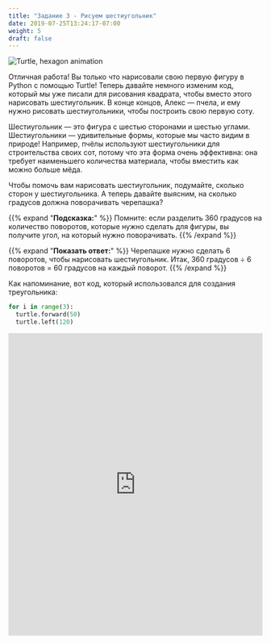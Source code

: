 ```yaml
---
title: "Задание 3 - Рисуем шестиугольник"
date: 2019-07-25T13:24:17-07:00
weight: 5
draft: false
---
```


![Turtle, hexagon animation](https://media.giphy.com/media/TDLqC61A5uOAO8WwnJ/giphy.gif)

Отличная работа! Вы только что нарисовали свою первую фигуру в Python с помощью Turtle! Теперь давайте немного изменим код, который мы уже писали для рисования квадрата, чтобы вместо этого нарисовать шестиугольник. В конце концов, Алекс — пчела, и ему нужно рисовать шестиугольники, чтобы построить свою первую соту.

Шестиугольник — это фигура с шестью сторонами и шестью углами. Шестиугольники — удивительные формы, которые мы часто видим в природе! Например, пчёлы используют шестиугольники для строительства своих сот, потому что эта форма очень эффективна: она требует наименьшего количества материала, чтобы вместить как можно больше мёда.

Чтобы помочь вам нарисовать шестиугольник, подумайте, сколько сторон у шестиугольника. А теперь давайте выясним, на сколько градусов должна поворачивать черепашка?

{{% expand "**Подсказка:**" %}} 
Помните: если разделить 360 градусов на количество поворотов, которые нужно сделать для фигуры, вы получите угол, на который нужно поворачивать.
{{% /expand %}}
<br/>

{{% expand "**Показать ответ:**" %}} 
Черепашке нужно сделать 6 поворотов, чтобы нарисовать шестиугольник. Итак, 360 градусов ÷ 6 поворотов = 60 градусов на каждый поворот.
{{% /expand %}}
<br/>

Как напоминание, вот код, который использовался для создания треугольника:

``` python
for i in range(3):
  turtle.forward(50)
  turtle.left(120)
```

<iframe src="https://trinket.io/embed/python/e82295e92f" width="100%" height="600" frameborder="0" marginwidth="0" marginheight="0" allowfullscreen></iframe>